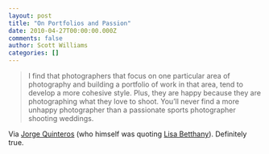 ```yaml
---
layout: post
title: "On Portfolios and Passion"
date: 2010-04-27T00:00:00.000Z
comments: false
author: Scott Williams
categories: []
---
```

> I find that photographers that focus on one particular area of photography and building a portfolio of work in that area, tend to develop a more cohesive style. Plus, they are happy because they are photographing what they love to shoot. You’ll never find a more unhappy photographer than a passionate sports photographer shooting weddings.

Via <a href="http://log.jorgeq.com/post/553270784/i-find-that-photographers-that-focus-on-one">Jorge Quinteros</a> (who himself was quoting <a href="http://mostlylisa.com/blog/fall-in-love/">Lisa Betthany</a>). Definitely true.